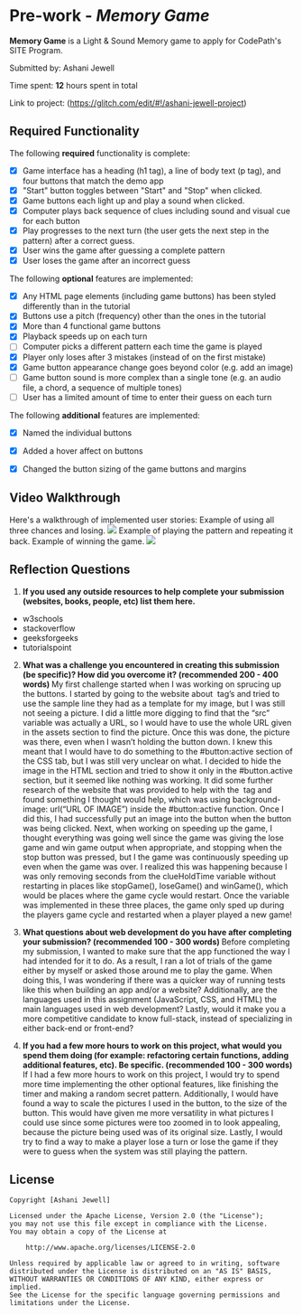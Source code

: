 # Pre-work - *Memory Game*

**Memory Game** is a Light & Sound Memory game to apply for CodePath's SITE Program. 

Submitted by: Ashani Jewell

Time spent: **12** hours spent in total

Link to project: (https://glitch.com/edit/#!/ashani-jewell-project)

## Required Functionality

The following **required** functionality is complete:

* [x] Game interface has a heading (h1 tag), a line of body text (p tag), and four buttons that match the demo app
* [x] "Start" button toggles between "Start" and "Stop" when clicked. 
* [x] Game buttons each light up and play a sound when clicked. 
* [x] Computer plays back sequence of clues including sound and visual cue for each button
* [x] Play progresses to the next turn (the user gets the next step in the pattern) after a correct guess. 
* [x] User wins the game after guessing a complete pattern
* [x] User loses the game after an incorrect guess

The following **optional** features are implemented:

* [x] Any HTML page elements (including game buttons) has been styled differently than in the tutorial
* [x] Buttons use a pitch (frequency) other than the ones in the tutorial
* [x] More than 4 functional game buttons
* [x] Playback speeds up on each turn
* [ ] Computer picks a different pattern each time the game is played
* [x] Player only loses after 3 mistakes (instead of on the first mistake)
* [x] Game button appearance change goes beyond color (e.g. add an image)
* [ ] Game button sound is more complex than a single tone (e.g. an audio file, a chord, a sequence of multiple tones)
* [ ] User has a limited amount of time to enter their guess on each turn
 
The following **additional** features are implemented:

- [x] Named the individual buttons
- [x] Added a hover affect on buttons
- [x] Changed the button sizing of the game buttons and margins


## Video Walkthrough

Here's a walkthrough of implemented user stories:
Example of using all three chances and losing.
![](https://cdn.glitch.com/a18594b5-3020-4121-b204-3f8a6b924e0d%2Fezgif.com-video-to-gif.gif?v=1616118252420)
Example of playing the pattern and repeating it back. Example of winning the game.
![](https://cdn.glitch.com/a18594b5-3020-4121-b204-3f8a6b924e0d%2Fezgif.com-video-to-gif%206.gif?v=1616405439668)

## Reflection Questions
1. <b>If you used any outside resources to help complete your submission (websites, books, people, etc) list them here.</b>
- w3schools
- stackoverflow
- geeksforgeeks
- tutorialspoint


2. <b>What was a challenge you encountered in creating this submission (be specific)? How did you overcome it? (recommended 200 - 400 words) </b>
My first challenge started when I was working on sprucing up the buttons. I started by going to the website about <img> tag’s and tried to use the sample line they had as a template for my image, but I was still not seeing a picture. I did a little more digging to find that the “src” variable was actually a URL, so I would have to use the whole URL given in the assets section to find the picture. Once this was done, the picture was there, even when I wasn’t holding the button down. I knew this meant that I would have to do something to the #button:active section of the CSS tab, but I was still very unclear on what. I decided to hide the image in the HTML section and tried to show it only in the #button.active section, but it seemed like nothing was working. It did some further research of the website that was provided to help with the <img> tag and found something I thought would help, which was using background-image: url(“URL OF IMAGE”) inside the #button:active function. Once I did this, I had successfully put an image into the button when the button was being clicked. Next, when working on speeding up the game, I thought everything was going well since the game was giving the lose game and win game output when appropriate, and stopping when the stop button was pressed, but I the game was continuously speeding up even when the game was over. I realized this was happening because I was only removing seconds from the clueHoldTime variable without restarting in places like stopGame(), loseGame() and winGame(), which would be places where the game cycle would restart. Once the variable was implemented in these three places, the game only sped up during the players game cycle and restarted when a player played a new game!

3. <b>What questions about web development do you have after completing your submission? (recommended 100 - 300 words) </b>
Before completing my submission, I wanted to make sure that the app functioned the way I had intended for it to do. As a result, I ran a lot of trials of the game either by myself or asked those around me to play the game. When doing this, I was wondering if there was a quicker way of running tests like this when building an app and/or a website? Additionally, are the languages used in this assignment (JavaScript, CSS, and HTML) the main languages used in web development? Lastly, would it make you a more competitive candidate to know full-stack, instead of specializing in either back-end or front-end?

4. <b>If you had a few more hours to work on this project, what would you spend them doing (for example: refactoring certain functions, adding additional features, etc). Be specific. (recommended 100 - 300 words) </b>
If I had a few more hours to work on this project, I would try to spend more time implementing the other optional features, like finishing the timer and making a random secret pattern. Additionally, I would have found a way to scale the pictures I used in the button, to the size of the button. This would have given me more versatility in what pictures I could use since some pictures were too zoomed in to look appealing, because the picture being used was of its original size. Lastly, I would try to find a way to make a player lose a turn or lose the game if they were to guess when the system was still playing the pattern.



## License

    Copyright [Ashani Jewell]

    Licensed under the Apache License, Version 2.0 (the "License");
    you may not use this file except in compliance with the License.
    You may obtain a copy of the License at

        http://www.apache.org/licenses/LICENSE-2.0

    Unless required by applicable law or agreed to in writing, software
    distributed under the License is distributed on an "AS IS" BASIS,
    WITHOUT WARRANTIES OR CONDITIONS OF ANY KIND, either express or implied.
    See the License for the specific language governing permissions and
    limitations under the License.